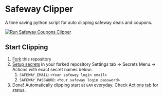 # Safeway Clipper

A time saving python script for auto clipping safeway deals and coupons.

[![Run Safeway Coupons Clipper](../../actions/workflows/run-safeway-clipper.yml/badge.svg)](../../actions/workflows/run-safeway-clipper.yml)

## Start Clipping

1. [Fork](https://github.com/shadowwalker/safeway-clipper/fork) this repository
2. [Setup secrets](../../settings/secrets/actions) in your forked repository Settings tab -> Secrets Menu -> Actions with exact secret names below:
   1. `SAFEWAY_EMAIL`: `<Your safeway login email>`
   2. `SAFEWAY_PASSWORD`: `<Your safeway login password>`
3. Done! Automatically clipping start at `6AM` everyday. Check [Actions tab](../../actions/workflows/run-safeway-clipper.yml) for status.
